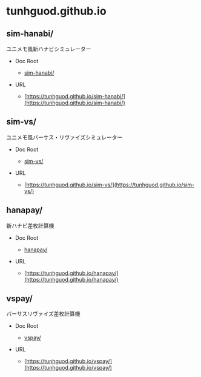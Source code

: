 # tunhguod.github.io

## sim-hanabi/

ユニメモ風新ハナビシミュレーター

* Doc Root
  * [sim-hanabi/](https://github.com/tunhguod/tunhguod.github.io/blob/main/sim-hanabi)

* URL
  * [https://tunhguod.github.io/sim-hanabi/](https://tunhguod.github.io/sim-hanabi/)

## sim-vs/

ユニメモ風バーサス・リヴァイズシミュレーター

* Doc Root
  * [sim-vs/](https://github.com/tunhguod/tunhguod.github.io/blob/main/sim-vs)

* URL
  * [https://tunhguod.github.io/sim-vs/](https://tunhguod.github.io/sim-vs/)

## hanapay/

新ハナビ差枚計算機

* Doc Root
  * [hanapay/](https://github.com/tunhguod/tunhguod.github.io/blob/main/hanapay)

* URL
  * [https://tunhguod.github.io/hanapay/](https://tunhguod.github.io/hanapay/)

## vspay/

バーサスリヴァイズ差枚計算機

* Doc Root
  * [vspay/](https://github.com/tunhguod/tunhguod.github.io/blob/main/vspay)

* URL
  * [https://tunhguod.github.io/vspay/](https://tunhguod.github.io/vspay/)
